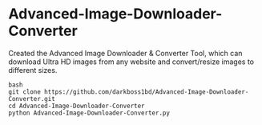 # Advanced-Image-Downloader-Converter
Created the Advanced Image Downloader &amp; Converter Tool, which can download Ultra HD images from any website and convert/resize images to different sizes.

```
bash
git clone https://github.com/darkboss1bd/Advanced-Image-Downloader-Converter.git
cd Advanced-Image-Downloader-Converter
python Advanced-Image-Downloader-Converter.py
```
